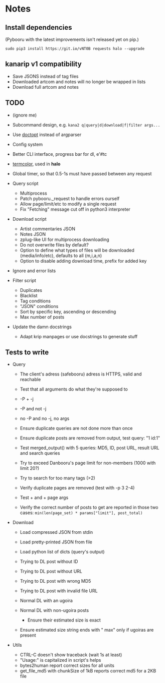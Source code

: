# Notes

## Install dependencies

(Pybooru with the latest improvements isn't released yet on pip.)

    sudo pip3 install https://git.io/vNT0B requests halo --upgrade

## kanarip v1 compatibility

- Save JSONS instead of tag files
- Downloaded artcom and notes will no longer be wrapped in lists
- Download full artcom and notes

## TODO

- (ignore me)
- Subcommand design, e.g. `kana2 q|query|d|download|f|filter args...`
- Use [doctopt](https://docopt.readthedocs.io/en/latest/) instead of argparser
- Config system
- Better CLI interface, progress bar for dl, e'#tc
- [termcolor](https://pypi.python.org/pypi/termcolor), used in **halo**

- Global timer, so that 0.5-1s must have passed between any request

- Query script
  - Multiprocess
  - Patch pybooru.\_request to handle errors ourself
  - Allow page/limit/etc to modify a single request
  - Fix "Fetching" message cut off in python3 interpreter

- Download script
  - Artist commentaries JSON
  - Notes JSON
  - zplug-like UI for multiprocess downloading
  - Do not overwrite files by default?
  - Option to define what types of files will be downloaded (media/info/etc),
    defaults to all (m,i,a,n)
  - Option to disable adding download time, <progName> prefix for added key

- Ignore and error lists

- Filter script
  - Duplicates
  - Blacklist
  - Tag conditions
  - "JSON" conditions
  - Sort by specific key, ascending or descending
  - Max number of posts

- Update the damn docstrings
  - Adapt krip manpages or use docstrings to generate stuff

## Tests to write

- Query
  - The client's adress (safebooru) adress is HTTPS, valid and reachable

  - Test that all arguments do what they're supposed to
  - -P + -j
  - -P and not -j
  - no -P and no -j, no args

  - Ensure duplicate queries are not done more than once
  - Ensure duplicate posts are removed from output, test query: "1 id:1"
  - Test merged_output() with 5 queries:
    MD5, ID, post URL, result URL and search queries
  - Try to exceed Danbooru's page limit for non-members (1000 with limit 20?)
  - Try to search for too many tags (>2)

  - Verify duplicate pages are removed (test with -p 3 2-4)
  - Test <nbr>+ and +<nbr> page args
  - Verify the correct number of posts to get are reported in those two cases:
    `min(len(page_set) * params["limit"], post_total)`

- Download
  - Load compressed JSON from stdin
  - Load pretty-printed JSON from file
  - Load python list of dicts (query's output)

  - Trying to DL post without ID
  - Trying to DL post without URL
  - Trying to DL post with wrong MD5
  - Trying to DL post with invalid file URL

  - Normal DL with an ugoira
  - Normal DL with <process number> non-ugoira posts
    - Ensure their estimated size is exact
  - Ensure estimated size string ends with " max" only if ugoiras are present

- Utils
  - CTRL-C doesn't show traceback (wait 1s at least)
  - "Usage:" is capitalized in script's helps
  - bytes2human report correct sizes for all units
  - get_file_md5 with chunkSize of 1kB reports correct md5 for a 2KB file
